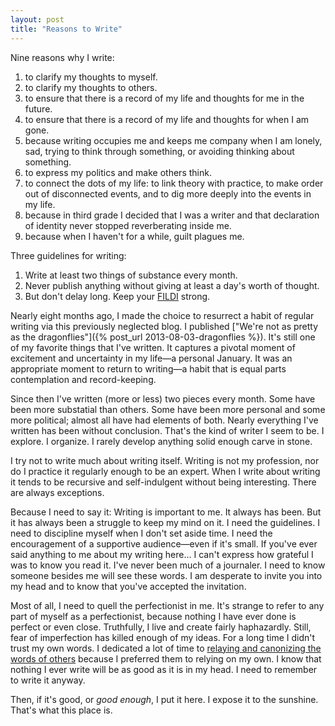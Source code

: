 ```yaml
---
layout: post
title: "Reasons to Write"
---
```


Nine reasons why I write:

1. to clarify my thoughts to myself.
2. to clarify my thoughts to others.
3. to ensure that there is a record of my life and thoughts for me in the future.
4. to ensure that there is a record of my life and thoughts for when I am gone.
5. because writing occupies me and keeps me company when I am lonely, sad, trying to think through something, or avoiding thinking about something.
6. to express my politics and make others think.
7. to connect the dots of my life: to link theory with practice, to make order out of disconnected events, and to dig more deeply into the events in my life.
8. because in third grade I decided that I was a writer and that declaration of identity never stopped reverberating inside me.
9. because when I haven't for a while, guilt plagues me.

Three guidelines for writing:

1. Write at least two things of substance every month.
2. Never publish anything without giving at least a day's worth of thought.
3. But don't delay long. Keep your [FILDI](http://www.youtube.com/watch?v=RYlCVwxoL_g) strong.

Nearly eight months ago, I made the choice to resurrect a habit of regular writing via this previously neglected blog. I published ["We're not as pretty as the dragonflies"]({% post_url 2013-08-03-dragonflies %}). It's still one of my favorite things that I've written. It captures a pivotal moment of excitement and uncertainty in my life—a personal January. It was an appropriate moment to return to writing—a habit that is equal parts contemplation and record-keeping.

Since then I've written (more or less) two pieces every month. Some have been more substatial than others. Some have been more personal and some more political; almost all have had elements of both. Nearly everything I've written has been without conclusion. That's the kind of writer I seem to be. I explore. I organize. I rarely develop anything solid enough carve in stone.

I try not to write much about writing itself. Writing is not my profession, nor do I practice it regularly enough to be an expert. When I write about writing it tends to be recursive and self-indulgent without being interesting. There are always exceptions.

Because I need to say it: Writing is important to me. It always has been. But it has always been a struggle to keep my mind on it. I need the guidelines. I need to discipline myself when I don't set aside time. I need the encouragement of a supportive audience—even if it's small. If you've ever said anything to me about my writing here... I can't express how grateful I was to know you read it. I've never been much of a journaler. I need to know someone besides me will see these words. I am desperate to invite you into my head and to know that you've accepted the invitation.

Most of all, I need to quell the perfectionist in me. It's strange to refer to any part of myself as a perfectionist, because nothing I have ever done is perfect or even close. Truthfully, I live and create fairly haphazardly. Still, fear of imperfection has killed enough of my ideas. For a long time I didn't trust my own words. I dedicated a lot of time to [relaying and canonizing the words of others](http://whimsicaliti.es/) because I preferred them to relying on my own. I know that nothing I ever write will be as good as it is in my head. I need to remember to write it anyway.

Then, if it's good, or *good enough*, I put it here. I expose it to the sunshine. That's what this place is.